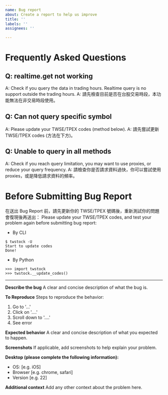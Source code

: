 ```yaml
---
name: Bug report
about: Create a report to help us improve
title: ''
labels: ''
assignees: ''

---
```


# Frequently Asked Questions

## Q: realtime.get not working

A: Check if you query the data in trading hours. Realtime query is no support outside the trading hours.
A: 請先檢查目前是否在台股交易時段，本功能無法在非交易時段使用。

## Q: Can not query specific symbol

A: Please update your TWSE/TPEX codes (method below).
A: 請先嘗試更新 TWSE/TPEX codes (方法在下方)。

## Q: Unable to query in all methods

A: Check if you reach query limitation, you may want to use proxies, or reduce your query frequency.
A: 請檢查你是否請求資料過快，你可以嘗試使用 proxies，或是降低請求資料的頻率。

# Before Submitting Bug Report

在送出 Bug Report 前，請先更新你的 TWSE/TPEX 號碼後，重新測試你的問題會復現後再送出：
Please update your TWSE/TPEX codes, and test your problem again before submitting bug report:

* By CLI

```
$ twstock -U
Start to update codes
Done!
```

* By Python

```
>>> import twstock
>>> twstock.__update_codes()
```


---

**Describe the bug**
A clear and concise description of what the bug is.

**To Reproduce**
Steps to reproduce the behavior:
1. Go to '...'
2. Click on '....'
3. Scroll down to '....'
4. See error

**Expected behavior**
A clear and concise description of what you expected to happen.

**Screenshots**
If applicable, add screenshots to help explain your problem.

**Desktop (please complete the following information):**
 - OS: [e.g. iOS]
 - Browser [e.g. chrome, safari]
 - Version [e.g. 22]

**Additional context**
Add any other context about the problem here.
